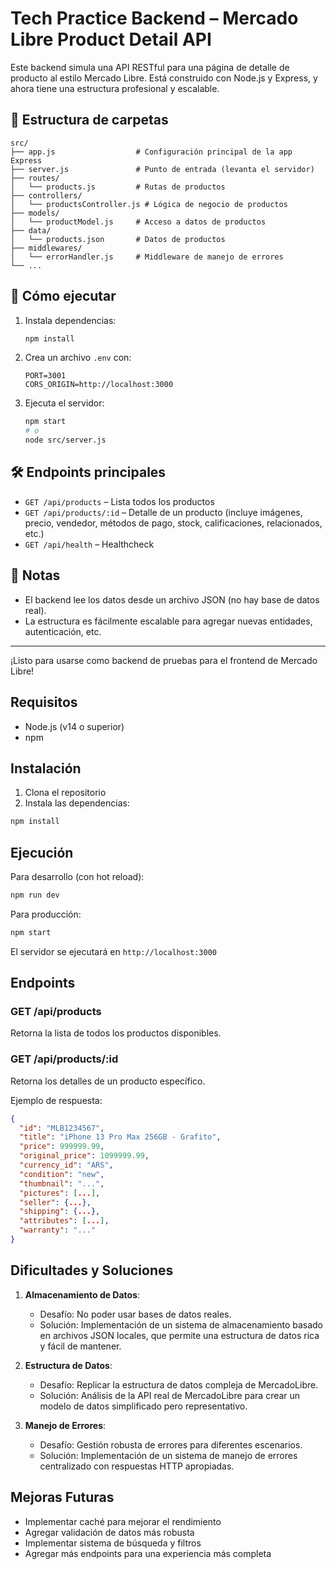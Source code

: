 # Tech Practice Backend – Mercado Libre Product Detail API

Este backend simula una API RESTful para una página de detalle de producto al estilo Mercado Libre. Está construido con Node.js y Express, y ahora tiene una estructura profesional y escalable.

## 📁 Estructura de carpetas

```
src/
├── app.js                  # Configuración principal de la app Express
├── server.js               # Punto de entrada (levanta el servidor)
├── routes/
│   └── products.js         # Rutas de productos
├── controllers/
│   └── productsController.js # Lógica de negocio de productos
├── models/
│   └── productModel.js     # Acceso a datos de productos
├── data/
│   └── products.json       # Datos de productos
├── middlewares/
│   └── errorHandler.js     # Middleware de manejo de errores
└── ...
```

## 🚀 Cómo ejecutar

1. Instala dependencias:
   ```bash
   npm install
   ```
2. Crea un archivo `.env` con:
   ```
   PORT=3001
   CORS_ORIGIN=http://localhost:3000
   ```
3. Ejecuta el servidor:
   ```bash
   npm start
   # o
   node src/server.js
   ```

## 🛠️ Endpoints principales

- `GET /api/products` – Lista todos los productos
- `GET /api/products/:id` – Detalle de un producto (incluye imágenes, precio, vendedor, métodos de pago, stock, calificaciones, relacionados, etc.)
- `GET /api/health` – Healthcheck

## 📝 Notas
- El backend lee los datos desde un archivo JSON (no hay base de datos real).
- La estructura es fácilmente escalable para agregar nuevas entidades, autenticación, etc.

---

¡Listo para usarse como backend de pruebas para el frontend de Mercado Libre!

## Requisitos

- Node.js (v14 o superior)
- npm

## Instalación

1. Clona el repositorio
2. Instala las dependencias:
```bash
npm install
```

## Ejecución

Para desarrollo (con hot reload):
```bash
npm run dev
```

Para producción:
```bash
npm start
```

El servidor se ejecutará en `http://localhost:3000`

## Endpoints

### GET /api/products
Retorna la lista de todos los productos disponibles.

### GET /api/products/:id
Retorna los detalles de un producto específico.

Ejemplo de respuesta:
```json
{
  "id": "MLB1234567",
  "title": "iPhone 13 Pro Max 256GB - Grafito",
  "price": 999999.99,
  "original_price": 1099999.99,
  "currency_id": "ARS",
  "condition": "new",
  "thumbnail": "...",
  "pictures": [...],
  "seller": {...},
  "shipping": {...},
  "attributes": [...],
  "warranty": "..."
}
```

## Dificultades y Soluciones

1. **Almacenamiento de Datos**: 
   - Desafío: No poder usar bases de datos reales.
   - Solución: Implementación de un sistema de almacenamiento basado en archivos JSON locales, que permite una estructura de datos rica y fácil de mantener.

2. **Estructura de Datos**: 
   - Desafío: Replicar la estructura de datos compleja de MercadoLibre.
   - Solución: Análisis de la API real de MercadoLibre para crear un modelo de datos simplificado pero representativo.

3. **Manejo de Errores**:
   - Desafío: Gestión robusta de errores para diferentes escenarios.
   - Solución: Implementación de un sistema de manejo de errores centralizado con respuestas HTTP apropiadas.

## Mejoras Futuras

- Implementar caché para mejorar el rendimiento
- Agregar validación de datos más robusta
- Implementar sistema de búsqueda y filtros
- Agregar más endpoints para una experiencia más completa 